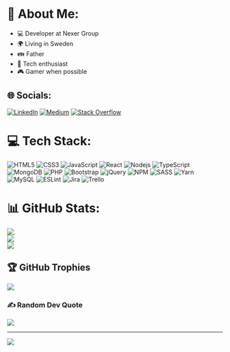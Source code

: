 # 💫 About Me:
- 💻 Developer at Nexer Group
- 🌍 Living in Sweden
- 👪 Father
- 💾 Tech enthusiast
- 🎮 Gamer when possible

## 🌐 Socials:
[![LinkedIn](https://img.shields.io/badge/LinkedIn-%230077B5.svg?logo=linkedin&logoColor=white)](https://linkedin.com/in/marcelohcortez) [![Medium](https://img.shields.io/badge/Medium-12100E?logo=medium&logoColor=white)](https://medium.com/@marcelohcortez) [![Stack Overflow](https://img.shields.io/badge/-Stackoverflow-FE7A16?logo=stack-overflow&logoColor=white)](https://stackoverflow.com/users/44437) 

# 💻 Tech Stack:
![HTML5](https://img.shields.io/badge/html5-%23E34F26.svg?style=for-the-badge&logo=html5&logoColor=white) ![CSS3](https://img.shields.io/badge/css3-%231572B6.svg?style=for-the-badge&logo=css3&logoColor=white) ![JavaScript](https://img.shields.io/badge/javascript-%23323330.svg?style=for-the-badge&logo=javascript&logoColor=%23F7DF1E) ![React](https://img.shields.io/badge/react-%2320232a.svg?style=for-the-badge&logo=react&logoColor=%2361DAFB) ![Nodejs](https://img.shields.io/badge/node-0.svg?style=for-the-badge&logo=node.js&logoColor=%252361DAFB&color=111111) ![TypeScript](https://img.shields.io/badge/typescript-0.svg?style=for-the-badge&logo=typescript&logoColor=2361DAFB&color=d3d3d3) ![MongoDB](https://img.shields.io/badge/mongodb-0.svg?style=for-the-badge&logo=mongodb&logoColor=2361DAFB&color=%23E5C3B1) ![PHP](https://img.shields.io/badge/php-%23777BB4.svg?style=for-the-badge&logo=php&logoColor=white) ![Bootstrap](https://img.shields.io/badge/bootstrap-%23563D7C.svg?style=for-the-badge&logo=bootstrap&logoColor=white) ![jQuery](https://img.shields.io/badge/jquery-%230769AD.svg?style=for-the-badge&logo=jquery&logoColor=white) ![NPM](https://img.shields.io/badge/NPM-%23000000.svg?style=for-the-badge&logo=npm&logoColor=white) ![SASS](https://img.shields.io/badge/SASS-hotpink.svg?style=for-the-badge&logo=SASS&logoColor=white) ![Yarn](https://img.shields.io/badge/yarn-%232C8EBB.svg?style=for-the-badge&logo=yarn&logoColor=white) ![MySQL](https://img.shields.io/badge/mysql-%2300f.svg?style=for-the-badge&logo=mysql&logoColor=white) ![ESLint](https://img.shields.io/badge/ESLint-4B3263?style=for-the-badge&logo=eslint&logoColor=white) ![Jira](https://img.shields.io/badge/jira-%230A0FFF.svg?style=for-the-badge&logo=jira&logoColor=white) ![Trello](https://img.shields.io/badge/Trello-%23026AA7.svg?style=for-the-badge&logo=Trello&logoColor=white)

# 📊 GitHub Stats:
![](https://github-readme-stats.vercel.app/api?username=marcelohcortez&theme=dark&hide_border=false&include_all_commits=false&count_private=false)<br/>
![](https://github-readme-streak-stats.herokuapp.com/?user=marcelohcortez&theme=dark&hide_border=false)<br/>
![](https://github-readme-stats.vercel.app/api/top-langs/?username=marcelohcortez&theme=dark&hide_border=false&include_all_commits=false&count_private=false&layout=compact)

## 🏆 GitHub Trophies
![](https://github-profile-trophy.vercel.app/?username=marcelohcortez&theme=onedark&no-frame=false&no-bg=true&margin-w=4)

### ✍️ Random Dev Quote
![](https://quotes-github-readme.vercel.app/api?type=horizontal&theme=radical)

---
[![](https://visitcount.itsvg.in/api?id=marcelohcortez&icon=0&color=0)](https://visitcount.itsvg.in)
